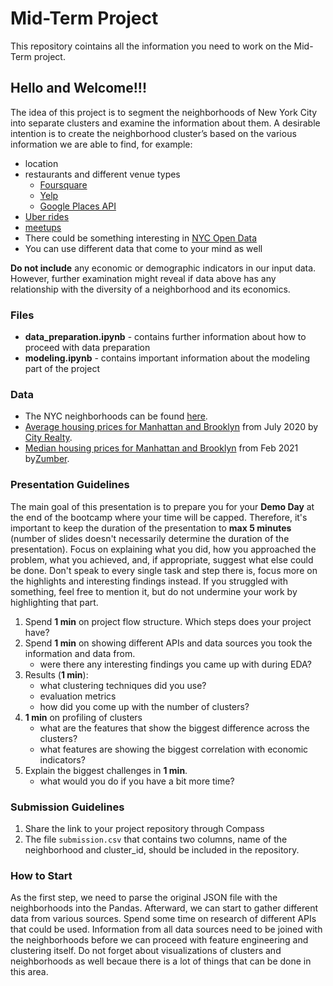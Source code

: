# Mid-Term Project
This repository cointains all the information you need to work on the Mid-Term project.

## Hello and Welcome!!!

The idea of this project is to segment the neighborhoods of New York City into separate clusters and examine the information about them. A desirable intention is to create the neighborhood cluster’s based on the various information we are able to find, for example:

- location
- restaurants and different venue types
    - [Foursquare](https://developer.foursquare.com/places)
    - [Yelp](https://www.yelp.com/developers/documentation/v3/get_started)
    - [Google Places API](https://developers.google.com/places/web-service/intro)
- [Uber rides](https://data.world/data-society/uber-pickups-in-nyc) 
- [meetups](https://www.meetup.com/meetup_api/)
- There could be something interesting in [NYC Open Data](https://data.cityofnewyork.us/browse?sortBy=most_accessed&utf8=%E2%9C%93)
- You can use different data that come to your mind as well

**Do not include** any economic or demographic indicators in our input data. However, further examination might reveal if data above has any relationship with the diversity of a neighborhood and its economics.


### Files

- **data_preparation.ipynb** - contains further information about how to proceed with data preparation
- **modeling.ipynb** - contains important information about the modeling part of the project

### Data

- The NYC neighborhoods can be found [here](https://drive.google.com/file/d/16hGHxuPHDVVwlHhiZ5pFoNMfmGjh_JYb/view?usp=sharing).
- [Average housing prices for Manhattan and Brooklyn](https://drive.google.com/file/d/17kDaedI8cBoZz8rKY7yZ0N-QNSLChQWR/view?usp=sharing) from July 2020 by [City Realty](https://www.cityrealty.com/nyc/market-insight/rental-building-offers/battery-park-city/map-average-nyc-rent-prices-july-2020-21-buildings-offering-free-rent/45084).
- [Median housing prices for Manhattan and Brooklyn](https://drive.google.com/file/d/1EyXSpnV--2iYmYzlGZmMgonbW9jzJdcv/view?usp=sharing) from Feb 2021 by[Zumber](https://www.zumper.com/rent-research/new-york-ny).


### Presentation Guidelines

The main goal of this presentation is to prepare you for your **Demo Day** at the end of the bootcamp where your time will be capped. Therefore, it's important to keep the duration of the presentation to **max 5 minutes** (number of slides doesn't necessarily determine the duration of the presentation). Focus on explaining what you did, how you approached the problem, what you achieved, and, if appropriate, suggest what else could be done. Don't speak to every single task and step there is, focus more on the highlights and interesting findings instead. If you struggled with something, feel free to mention it, but do not undermine your work by highlighting that part.

1. Spend **1 min** on project flow structure.
    Which steps does your project have?
2. Spend **1 min** on showing different APIs and data sources you took the information and data from.
    - were there any interesting findings you came up with during EDA?
3. Results (**1 min**):
    - what clustering techniques did you use?
    - evaluation metrics
    - how did you come up with the number of clusters?
4. **1 min** on profiling of clusters
    - what are the features that show the biggest difference across the clusters?
    - what features are showing the biggest correlation with economic indicators?
5. Explain the biggest challenges in **1 min**.
    - what would you do if you have a bit more time?


### Submission Guidelines

1. Share the link to your project repository through Compass
2. The file `submission.csv` that contains two columns, name of the neighborhood and cluster_id, should be included in the repository.


### How to Start

As the first step, we need to parse the original JSON file with the neighborhoods into the Pandas. Afterward, we can start to gather different data from various sources. Spend some time on research of different APIs that could be used. Information from all data sources need to be joined with the neighborhoods before we can proceed with feature engineering and clustering itself. Do not forget about visualizations of clusters and neighborhoods as well becaue there is a lot of things that can be done in this area.